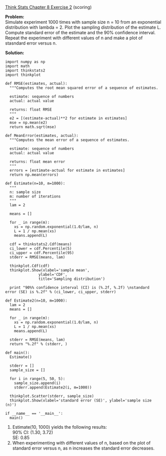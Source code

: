 [Think Stats Chapter 8 Exercise 2](http://greenteapress.com/thinkstats2/html/thinkstats2009.html#toc77) (scoring)

**Problem:**  
Simulate experiment 1000 times with sample size n = 10 from an exponential distribution with lambda = 2. Plot the sampling distribution of the estimate L. Compute standard error of the estimate and the 90% confidence interval.  
Repeat the experiment with different values of n and make a plot of stasndard error versus n.

**Solution:**

    import numpy as np  
    import math  
    import thinkstats2  
    import thinkplot  

    def RMSE(estimates, actual):
      """Computes the root mean squared error of a sequence of estimates.

      estimate: sequence of numbers
      actual: actual value

      returns: float RMSE
      """
      e2 = [(estimate-actual)**2 for estimate in estimates]
      mse = np.mean(e2)
      return math.sqrt(mse)

    def MeanError(estimates, actual):
      """Computes the mean error of a sequence of estimates.

      estimate: sequence of numbers
      actual: actual value

      returns: float mean error
      """
      errors = [estimate-actual for estimate in estimates]
      return np.mean(errors)

    def Estimate(n=10, m=1000):
      """
      n: sample size
      m: number of iterations
      """
      lam = 2 

      means = []

      for _ in range(m):
        xs = np.random.exponential(1.0/lam, n)
        L = 1 / np.mean(xs)
        means.append(L)

      cdf = thinkstats2.Cdf(means)
      ci_lower = cdf.Percentile(5)
      ci_upper = cdf.Percentile(95)
      stderr = RMSE(means, lam)

      thinkplot.Cdf(cdf)
      thinkplot.Show(xlabel='sample mean',
                   ylabel='CDF',
                   title='Sampling distribution')

      print "90%% confidence interval (CI) is (%.2f, %.2f) \nstandard error (SE) is %.2f" % (ci_lower, ci_upper, stderr)

    def Estimate2(n=10, m=1000):
      lam = 2
      means = []

      for _ in range(m):
        xs = np.random.exponential(1.0/lam, n)
        L = 1 / np.mean(xs)
        means.append(L)

      stderr = RMSE(means, lam)
      return "%.2f" % (stderr, )

    def main():  
      Estimate()

      stderr = []
      sample_size = []

      for i in range(5, 50, 5):
        sample_size.append(i)
        stderr.append(Estimate2(i, m=1000))

      thinkplot.Scatter(stderr, sample_size)
      thinkplot.Show(xlabel='standard error (SE)', ylabel='sample size (n)')

    if __name__ == '__main__':
      main()
      
  1. Estimate(10, 1000) yields the following results:  
      90% CI: (1.30, 3.72)  
      SE: 0.85
  2. When experimenting with different values of n, based on the plot of standard error versus n, as n increases the standard error decreases.
